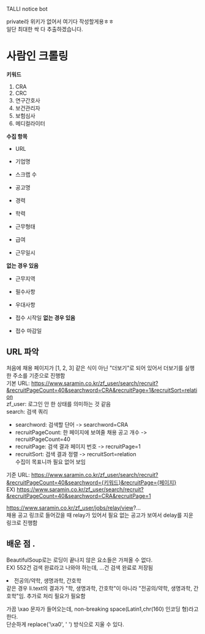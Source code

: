 TALLI notice bot

private라 위키가 없어서 여기다 작성할게용ㅎㅎ  
일단 최대한 싹 다 추출하겠습니다.  

# 사람인 크롤링  
**키워드**  
1. CRA  
2. CRC  
3. 연구간호사  
4. 보건관리자  
5. 보험심사  
6. 메디컬라이터  

**수집 항목**   
- URL  
- 기업명  
- 스크랩 수   
- 공고명  

- 경력  
- 학력  
- 근무형태  
- 급여  
- 근무일시 

**없는 경우 있음**   
- 근무지역 
- 필수사항 
- 우대사항 

- 접수 시작일
**없는 경우 있음**
- 접수 마감일

## URL 파악  
처음에 채용 페이지가 [1, 2, 3] 같은 식이 아닌 "더보기"로 되어 있어서   더보기를 실행한 주소를 기준으로 진행함  
기본 URL: https://www.saramin.co.kr/zf_user/search/recruit?&recruitPageCount=40&searchword=CRA&recruitPage=1&recruitSort=relation  
zf_user: 로그인 안 한 상태를 의미하는 것 같음  
search: 검색 쿼리  
* searchword: 검색할 단어 -> searchword=CRA  
* recruitPageCount: 한 페이지에 보여줄 채용 공고 개수 ->  recruitPageCount=40  
* recruitPage: 검색 결과 페이지 번호 -> recruitPage=1  
* recruitSort: 검색 결과 정렬 -> recruitSort=relation  
수집이 목표니까 필요 없어 보임  

기준 URL: https://www.saramin.co.kr/zf_user/search/recruit?&recruitPageCount=40&searchword={키워드}&recruitPage={페이지}  
EX) https://www.saramin.co.kr/zf_user/search/recruit?&recruitPageCount=40&searchword=CRA&recruitPage=1  

https://www.saramin.co.kr/zf_user/jobs/relay/view?...  
채용 공고 링크로 들어갔을 때 relay가 있어서 필요 없는 공고가 보여서 delay를 지운 링크로 진행함  

## 배운 점 . 
BeautifulSoup로는 로딩이 끝나지 않은 요소들은 가져올 수 없다.  
EX) 552건 검색 완료라고 나와야 하는데, ...건 검색 완료로 저장됨  

<li><span>전공</span>의/약학, 생명과학, 간호학</li>   
같은 경우 li.text의 결과가 "학, 생명과학, 간호학"이 아니라 
"전공의/약학, 생명과학, 간호학"임. 추가로 처리 필요가 필요함  

가끔 \xao 문자가 들어오는데, non-breaking space(Latin1,chr(160) 인코딩 형)라고 한다.  
단순하게 replace('\\xa0', ' ') 방식으로 지울 수 있다.  
